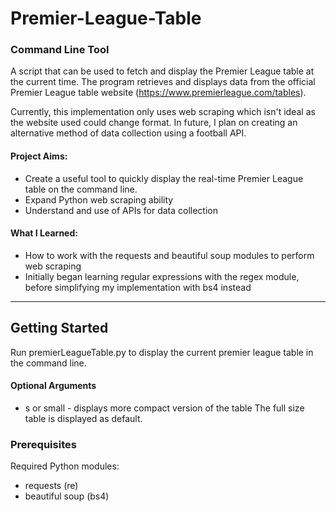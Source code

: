 # Premier-League-Table

### Command Line Tool

A script that can be used to fetch and display the Premier League table at the current time. The program retrieves and displays data from the official Premier League table website (https://www.premierleague.com/tables).

Currently, this implementation only uses web scraping which isn't ideal as the website used could change format. In future, I plan on creating an alternative method of data collection using a football API.

#### Project Aims:
- Create a useful tool to quickly display the real-time Premier League table on the command line.
- Expand Python web scraping ability
- Understand and use of APIs for data collection

#### What I Learned:
- How to work with the requests and beautiful soup modules to perform web scraping
- Initially began learning regular expressions with the regex module, before simplifying my implementation with bs4 instead

-------------------------------------------------------

## Getting Started
Run premierLeagueTable.py to display the current premier league table in the command line. 

#### Optional Arguments
- s or small - displays more compact version of the table
The full size table is displayed as default.

### Prerequisites
Required Python modules:
- requests (re)
- beautiful soup (bs4)
